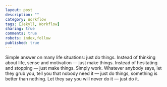 ```yaml
---
layout: post
description: ""
category: Workflow
tags: [Jekyll, Workflow]
sharing: true
comments: true
robots: index,follow
published: true
---
```

Simple answer on many life situations: just do things.
Instead of thinking about life, sense and motivation — just make things.
Instead of hesitating and stopping — just make things.
Simply work. Whatever anybody says, let they grub you, tell you that nobody need it — just do things, something is better than nothing. Let they say you will never do it — just do it.
